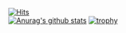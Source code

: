 [![Hits](https://hits.seeyoufarm.com/api/count/incr/badge.svg?url=https%3A%2F%2Fgithub.com%2Fciela0426%2Fhit-counter&count_bg=%23000000&title_bg=%23929090&icon=&icon_color=%23E7E7E7&title=hits&edge_flat=false)](https://hits.seeyoufarm.com)<br/>
[![Anurag's github stats](https://github-readme-stats.vercel.app/api?username=ciela0426&show_icons=true&theme=dracula)](https://github.com/anuraghazra/github-readme-stats)
[![trophy](https://github-profile-trophy.vercel.app/?username=ryo-ma&theme=onedark)](https://github.com/ryo-ma/github-profile-trophy)
